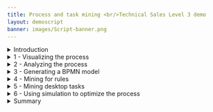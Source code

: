 ```yaml
---
title: Process and task mining <br/>Technical Sales Level 3 demo
layout: demoscript
banner: images/Script-banner.png
---
```


<span id="top"></span>

<details markdown="1">

<summary>Introduction</summary><br/>

Today we will look at how IBM’s process mining capabilities are used to discover and analyze business processes and identify areas for improvement. We will use a customer account closing example to showcase how process mining helps an organization meet regulatory requirements while also reducing process execution cost.

By using the data from enterprise applications, we’ll see how process mining discovers and analyzes processes as they actually are, not as we think -- or hope -- they might be.  We’ll use the analysis capabilities to find process deviations and bottlenecks. Task mining will give us a complete picture of the end-end-end process by incorporating work done at the desktop level.  We’ll then use simulation to predict the benefits of implementing process improvements before making any automation investments.

Let’s get started.

(Demo intro slides <a href="./files/Process and Task Mining Platinum Demo - Intro deck.pptx" target="_blank" rel="noreferrer">here</a>)

(Printer-ready PDF of demo script <a href="./files/Process and Task Mining Platinum Demo - PDF script.pdf" target="_blank" rel="noreferrer">here</a>)


**[Go to top](#top)**

</details>
<span id="spanID"></span>
<details markdown="1">

<summary>1 - Visualizing the process</summary>
<br/>

| **1.1** | **Introduce the process challenges** |
| :--- | :--- |
| **Narration** | Focus Bank is a regional bank that is not meeting its regulatory requirements. The bank is required to complete all account closure requests within fourteen days. The bank knows it is not achieving this requirement, but is not sure why. Additionally, the bank performed over 60,000 account closures per year and suspects it could reduce process execution costs. However, it is unsure where to start. |

| **1.2** | **Visualize the end-to-end process** |
| :--- | :--- |
| **Narration** | Analyzing processes in process mining starts with importing log files from the applications used in your business processes. Focus Bank’s account closing process uses a customer service system to take the customer’s request, a network access application to remove online access to the accounts and banking systems to liquidate and delete the account. |
| **Action** &nbsp; 1.2.1 | Show the **Data source** page within the Process mining workspace, which you opened during demo preparation. <br/> <img src="https://raw.githubusercontent.com/ibm-garage-tsa/platinum-demos/master/src/pages/300-business-automation-process-and-task-mining/images/1-2-1.png" width="800" /> |
| **Narration** | Log files are uploaded from the Datasource tab. Process mining accepts CSV or XES files as a data source. An API is available to programmatically upload log files. Once the file is uploaded, it is mapped to the relevant data columns. There are three mandatory columns: Process ID, Activity, and Time. Process ID can be anything that uniquely identifies each process instance or case, such as request number, order number, etc. For deeper analysis, it is recommended to add up to sixty additional custom fields. This will provide richer context data about each case and enhance the analysis. <br/><br/> Now that the data is loaded, let’s look at how process mining provides an end-to-end view of the account closure process. |
| **Action** &nbsp; 1.2.2 | Click the **Model** tab (1), and click the **x** (2) to close the **View options** panel. <br/> <img src="https://raw.githubusercontent.com/ibm-garage-tsa/platinum-demos/master/src/pages/300-business-automation-process-and-task-mining/images/1-2-2.png" width="800" /> |
| **Narration** | We are looking at the end-to-end process for Focus Bank’s account closure process. This is provided here in the Model view perspective. <br/><br/> The business data imported from Focus Bank’s applications is used to automatically create and visualize the end-to-end account closure process, including all activities and paths. The account closure process spans multiple departments and business applications, all from which process mining algorithms correlate business data. <br/><br/> The darker color of an activity box indicates the activity was performed more frequently. For example, removing online access to the account (here labeled 'BO Service Closure') is dark blue because it is performed for most account closures. The same with the process flow lines. The darker the flow lines, the more frequent the process path is followed. For example, the flow line from 'BO Service Closure' to 'Close Reservation' is performed frequently and therefore has a darker flow line. |


**[Go to top](#top)**

</details>
<span id="spanID"></span>
<details markdown="1">

<summary>2 - Analyzing the process</summary>
<br/>

| **2.1** | **Case variant analysis** |
| :--- | :--- |
| **Narration** | From this visualization, we’ll start to analyze the discovered process. First, we’ll look at the various process paths taken to complete each account closure request. We call this *case variant analysis*. |
| **Action** &nbsp; 2.1.1 | Click the **Variants** icon. <br/> <img src="https://raw.githubusercontent.com/ibm-garage-tsa/platinum-demos/master/src/pages/300-business-automation-process-and-task-mining/images/2-1-1.png" width="800" /> |
| **Narration** | Each account closure request is called a case. A process variant is the unique path a case takes to complete the account closure process (from start to end). Here we see the list of unique process variants with the percentage each is followed. This shows which paths are most frequently followed. For example, the most frequently followed path is taken about 36% of the time. |
| **Action** &nbsp; 2.1.2 | Click the first variant (1). Click the **X** (2) to close the **Process variants** panel. <br/> <img src="https://raw.githubusercontent.com/ibm-garage-tsa/platinum-demos/master/src/pages/300-business-automation-process-and-task-mining/images/2-1-2.png" width="800" /> |
| **Narration** | When we select the first process variant, the visualization updates to display the steps unique to that variant. This path is taking almost twenty days on average to complete each account closure request. The most frequent variant is not meeting our regulatory requirement to complete the account closure within fourteen days. |

| **2.2** | **Reference model analysis** |
| :--- | :--- |
| **Action** &nbsp; 2.2.1 | Click the **Conformance** icon. <br/> <img src="https://raw.githubusercontent.com/ibm-garage-tsa/platinum-demos/master/src/pages/300-business-automation-process-and-task-mining/images/2-2-1.png" width="800" /> |
| **Narration** | We’ve completed our first view of process analysis. Let’s see how the account closure process behaves versus what was expected. <br/><br/> Process modeling and process mining tools complement each other very well. Focus Bank had previously mapped out the account closure process using IBM Blueworks Live, which is a cloud-based collaborative process modeling application. They published a reference model to define how they intended the process to be performed, but they had no way to compare the reference model against the real-world performance. They simply had to hope the process was being performed as intended. <br/><br/> Using the process mining tool, the bank imported their Business Process Modeling Notation (BPMN) model from IBM Blueworks Live. They compared the documented (reference) model to the actual (data-derived) model. |
| **Action** &nbsp; 2.2.2 | In the **Model conformance** panel, under **Model view options**, select **Reference model** to show the reference model (i.e., the BlueWorks Live model). Then, select **Data derived model** to show the data-driven model (i.e., the process mining model). Lastly, select **Compare both models**. <br/> <img src="https://raw.githubusercontent.com/ibm-garage-tsa/platinum-demos/master/src/pages/300-business-automation-process-and-task-mining/images/2-2-2.png" width="800" /> |
| **Narration** | By selecting ‘Reference,’ we visualize the reference model. <br/><br/> By selecting ‘Data-derived,’ we visualize the data-derived model. The data-derived model looks more complex. There are differences between what people thought the process should be and what is really occurring. <br/><br/> By selecting ‘Compare,’ we visualize the differences between the two models. A red-highlighted box is an activity occurring during real-world process execution but not included in the reference process. We see there are five such activities highlighted in red. As detailed in the comparison chart on the right, all these activities: 1) add significant time to completing account closure, 2) add significant cost, and 3) occur with significant frequency. Most notable is the unexpected activity ‘Complete Account Removal.’ In the reference model, we expected to remove the account with the ‘BO Service Closure’ activity. However, the data-derived model shows that an additional step, ‘Complete Account Removal,’ was needed to complete over 8,000 account closure requests. <br/><br/> Activities and process flow lines that are only present in the reference model are shown using yellow boxes and arrows. Activities present in both models are displayed using blue boxes (dark or light blue depending on the frequency).  Black arrows indicate the process flow line is present in both models. <br/><br/> We also see the impact of time and cost on not following the reference model. When the reference model is followed, it takes about 18 days per case. When we don’t follow the reference model, it takes an average of over 26 days. |
| **Action** &nbsp; 2.2.3 | Return to the main screen by clicking the **Conformance** icon. <br/> <img src="https://raw.githubusercontent.com/ibm-garage-tsa/platinum-demos/master/src/pages/300-business-automation-process-and-task-mining/images/2-2-3.png" width="800" /> |

| **2.3** | **Performance management** |
| :--- | :--- |
| **Narration** | Process mining provides various ways to analyze the performance of the account closure process. The primary dimensions to consider are time, cost, and rework. For each of these dimensions, Key Performance Indicators (KPIs) are defined and visualized in the analysis. |
| **Action** &nbsp; 2.3.1 | Click the **Eye** icon (1) to show the **View options** panel. Change the **View mode** to **Duration** (2). <br/> <img src="https://raw.githubusercontent.com/ibm-garage-tsa/platinum-demos/master/src/pages/300-business-automation-process-and-task-mining/images/2-3-1.png" width="800" /> |
| **Narration** | Let’s see how the account closure process is performing based on time. 'BO Service Closure' is one of the activities taking the most time within the process. On average it takes more than a week to complete the account closure process. Since almost every case flows through this activity, this is our fundamental process bottleneck. |
| **Action** &nbsp; 2.3.2 | Set **KPI palette** to **On**. <br/> <img src="https://raw.githubusercontent.com/ibm-garage-tsa/platinum-demos/master/src/pages/300-business-automation-process-and-task-mining/images/2-3-2.png" width="800" /> |
| **Narration** | Next, let’s consider KPI measurement.  Defining KPIs for the process facilitates process analysis. KPIs for individual activity durations provide insights into whether actual durations are meeting expectations. <br/><br/> The KPI view indicates two of the average activity durations (highlighted in red) are not meeting expectations, including ‘BO Service Closure.’ In addition, one activity for account closure (highlighted in yellow) is at risk of not meeting expectations. |

<br/>

**[Go to top](#top)**

</details>
<span id="spanID"></span>
<details markdown="1">

<summary>3 - Generating a BPMN model</summary><br/>

| **3.1** | **BPMN generation** |
| :--- | :--- |
| **Narration** | Focus Bank generated a standard BPMN (Business Process Modeling Notation) diagram of the Account Closure process. Just like the other data-driven views, this model is generated from actual process data. |
| **Action** &nbsp; 3.1.1 | Click the **BPMN** tab and wait for the model to generate. <br/> <img src="https://raw.githubusercontent.com/ibm-garage-tsa/platinum-demos/master/src/pages/300-business-automation-process-and-task-mining/images/3-1-1.png" width="800" /> |
| **Narration** | The account closure activities, swim lanes, decision points, and process flows are shown in the BPMN diagram. |

<br/>

**[Go to top](#top)**

</details>
<span id="spanID"></span>
<details markdown="1">

<summary>4 - Mining for rules</summary><br/>

| **4.1** | **Rules discovery** |
| :--- | :--- |
| **Narration** | Since the BPMN model was generated from actual account closure data, each decision point in the model has real data behind it. Clicking each decision box shows the results of what we refer to as rules discovery. |
| **Action** &nbsp; 4.1.1 | Click the **drop-down list** icon (1) next to **Create simulation**. Click **Discovery decision rules** (2). <br/> <img src="https://raw.githubusercontent.com/ibm-garage-tsa/platinum-demos/master/src/pages/300-business-automation-process-and-task-mining/images/4-1-1.png" width="800" /> |
| **Action** &nbsp; 4.1.2 | Click the decision gateway labeled **GW-XOR-19** (after **Liquidate Account**). <br/> <img src="https://raw.githubusercontent.com/ibm-garage-tsa/platinum-demos/master/src/pages/300-business-automation-process-and-task-mining/images/4-1-2.png" width="800" /> |
| **Narration** | For example, we can see why the account closure requires the extra step 'Make Adjustment.' It happens based on the status of the account closure request. <br/><br/> We can export the BPMN and decision mining rules to workflow and decision management tools, such as IBM Cloud Pak for Business Automation. |
| **Action** &nbsp; 4.1.3 | Click the **X** on the top right to close the **Gateway information** screen. <br/> <img src="https://raw.githubusercontent.com/ibm-garage-tsa/platinum-demos/master/src/pages/300-business-automation-process-and-task-mining/images/4-1-3.png" width="800" /> |
| **Action** &nbsp; 4.1.4 | Click the **X** again to close the **Rules overview** screen. <br/> <img src="https://raw.githubusercontent.com/ibm-garage-tsa/platinum-demos/master/src/pages/300-business-automation-process-and-task-mining/images/4-1-3-.png" width="800" /> |
| **Action** &nbsp; 4.1.5 | Click the **Model** tab. <br/> <img src="https://raw.githubusercontent.com/ibm-garage-tsa/platinum-demos/master/src/pages/300-business-automation-process-and-task-mining/images/4-1-4.png" width="800" /> |

<br/>

**[Go to top](#top)**

</details>
<span id="spanID"></span>
<details markdown="1">

<summary>5 - Mining desktop tasks</summary><br/>

| **5.1** | **Task mining introduction** |
| :--- | :--- |
| **Narration** | Now, let’s focus on the bottleneck caused by the 'BO Service Closure' activity we found through the activity duration analysis. We identified the bottleneck but need more information to fully understand why it is happening. Task mining provides details of what is happening during the 'BO Service Closure' activity at the desktop level. <br/><br/> Task mining complements process mining by providing analysis of activities performed on an individual’s desktop. Task mining records, analyzes, and generates insights about user interactions with software applications. Think of task mining as replacing traditional time and motion studies. <br/><br/> We’re able to combine the server activity with the desktop activity to get a complete view of how the process is performed, including where specific individuals or teams are spending their time. This approach to process discovery helps identify opportunities for automation. <br/><br/> We can drill down into the 'BO Service Closure' activity to see the resources performing the activity. This table shows that the user group called 'BOC' is performing most of the work (96% of the time). |
| **Action** &nbsp; 5.1.1 | Click the **BO Service Closure** activity (1) and then the **Show activity statistics** icon (2). <br/> <img src="https://raw.githubusercontent.com/ibm-garage-tsa/platinum-demos/master/src/pages/300-business-automation-process-and-task-mining/images/5-1-1.png" width="800" /> |
| **Action** &nbsp; 5.1.2 | On the **Activity statistics** page, set the **View details for cases by** to **Resource**. <br/> <img src="https://raw.githubusercontent.com/ibm-garage-tsa/platinum-demos/master/src/pages/300-business-automation-process-and-task-mining/images/5-1-1-.png" width="800" /> |
| **Narration** | In this case, we will want to record users in the 'BOC' group, since they perform this activity 96% of the time. If necessary, we could record multiple groups of users to complete our task mining analysis. Once the task mining data is recorded, it is integrated into the process flow discovered in the process mining model. |
| **Action** &nbsp; 5.1.3 | Close the **Activity statistics** screen by clicking the **X** on the top right. <br/> <img src="https://raw.githubusercontent.com/ibm-garage-tsa/platinum-demos/master/src/pages/300-business-automation-process-and-task-mining/images/5-1-2.png" width="800" /> |
| **Action** &nbsp; 5.1.4 | Click the **Launch task mining process** icon. <br/> <img src="https://raw.githubusercontent.com/ibm-garage-tsa/platinum-demos/master/src/pages/300-business-automation-process-and-task-mining/images/5-1-3.png" width="800" /> |
| **Narration** | A new window opens with the task mining view for the 'BO Service Closure' activity. All the capabilities we reviewed for process mining are available for task mining. We see the frequency of each step of the 'BO Service Closure' activity. These are the desktop steps needed to complete this activity, such as using the software applications and websites needed to close the account. |
| **Action** &nbsp; 5.1.5 | In the **View options** panel, under **Model view**, set the **View mode** to **Duration** (1). Click the **Variants** icon (2). <br/> <img src="https://raw.githubusercontent.com/ibm-garage-tsa/platinum-demos/master/src/pages/300-business-automation-process-and-task-mining/images/5-1-4.png" width="800" /> |
| **Narration** | We can view the variants for this activity.  The most frequent variant occurs just over 50% of the time.  Therefore, automating the first variant would impact at least half of the total account closures. |

| **5.2** | **Task mining analysis** |
| :--- | :--- |
| **Narration** | Next, let's perform a deeper analysis of the 'BO Service Closure' task. |
| **Action** &nbsp; 5.2.1 | Click the **Analytics** icon. <br/> <img src="https://raw.githubusercontent.com/ibm-garage-tsa/platinum-demos/master/src/pages/300-business-automation-process-and-task-mining/images/5-2-1.png" width="800" /> |
| **Narration** | Analytic views, such as this one, can be created by business users and shared within your organization. As you discover and analyze new processes, you can create and share new views as needed. This level of analysis is used to determine the benefits, such as Return on Investment (ROI), that can be realized from automation. <br/><br/> The discovered task model and variants appear on the left. For each variant, we’ve discovered the individual subtasks that compose the ‘BO Service Closure’ task. <br/><br/> In the top center, we see ‘Productivity by Subtask.’ Each subtask time is composed of: <br/> • *Productive time*: Actual time spent on each specific subtask <br/> • *Idle time*: Time spent away from the desktop or not working on any monitored tasks <br/><br/> This analysis reveals the potential impact of how much time we would save from automation. It is quite common for analysts to base their ROI analysis on total subtask times because they do not realize or can’t measure the idle time and time spent on other tasks. With task mining, we have identified the actual time spent on a specific task as we build our business case for prioritization. |
| **Action** &nbsp; 5.2.2 | In the **Time Consumed by Application** panel at the bottom, hover within any of the activities to see the total time spent using the application. <br/><br/> <inline-notification text="Hover inside the bar on a particular color section. Highlight a single color, such as the blue or orange part. "></inline-notification> <br/> <img src="https://raw.githubusercontent.com/ibm-garage-tsa/platinum-demos/master/src/pages/300-business-automation-process-and-task-mining/images/5-2-3.png" width="800" /> |
| **Narration** | In the bottom center, the ‘Time Consumed by Application’ panel shows the time spent in the individual applications used to complete the ‘BO Service Closure’ task.  Each bar represents a software application broken down by the total time spent performing each activity. <br/><br/> We’ll exit the task mining view so we can move on to simulation. |
| **Action** &nbsp; 5.2.3 | Click the **Analytics** icon (1) and then **Processes** (2). <br/> <img src="https://raw.githubusercontent.com/ibm-garage-tsa/platinum-demos/master/src/pages/300-business-automation-process-and-task-mining/images/5-2-4.png" width="800" /> |
| **Action** &nbsp; 5.2.4 | Click **Processes**. <br/> <img src="https://raw.githubusercontent.com/ibm-garage-tsa/platinum-demos/master/src/pages/300-business-automation-process-and-task-mining/images/5-2-5.png" width="800" /> |
| **Action** &nbsp; 5.2.5 | Click **Account Closure**. <br/> <img src="https://raw.githubusercontent.com/ibm-garage-tsa/platinum-demos/master/src/pages/300-business-automation-process-and-task-mining/images/5-2-6.png" width="800" /> |

<br/>

**[Go to top](#top)**

</details>
<span id="spanID"></span>
<details markdown="1">

<summary>6 - Using simulation to optimize the process</summary>
<br/>

| **6.1** | **Simulation** |
| :--- | :--- |
| **Narration** | We identified opportunities to address the two main problems with the Account Closure process: (1) time to complete and (2) execution cost. Before acting, it is critical for the bank to understand the impact of planned changes and the expected outcome. The bank used simulation to predict the benefits of making changes to the process. |
| **Action** &nbsp; 6.1.1 | Click the **BPMN** tab (1) and then **Create simulation** (2). <br/> <img src="https://raw.githubusercontent.com/ibm-garage-tsa/platinum-demos/master/src/pages/300-business-automation-process-and-task-mining/images/6-1-1.png" width="800" /> |
| **Action** &nbsp; 6.1.2 | Provide a **Simulation title** [such as '**Account Closure**'] (1), and click **Create simulation** (2). <br/> <img src="https://raw.githubusercontent.com/ibm-garage-tsa/platinum-demos/master/src/pages/300-business-automation-process-and-task-mining/images/6-1-2.png" width="800" /> |
| **Narration** | As they consider possible process improvements, the bank compares the modified process to the currently executing process. This enables them to identify which changes would yield the greatest business benefits.  They are therefore able to validate the business case before making the investment to change the process. <br/><br/> The bank uses simulation to determine the impact of changes to individual activities and to the end-to-end process. They start with a simulation scenario that is pre-loaded with the historical account closure process data. From there, they change the simulation parameters, run the simulation, and compare the actual process to the simulated scenario. <br/><br/> For the 'Account Closure' process, the bank focuses on meeting the regulatory requirement of fourteen days to process account closure requests. Their previous analysis identifies that the main process bottleneck is the 'BO Service Closure' activity. |
| **Action** &nbsp; 6.1.3 | Scroll down to show different activities. <br/> <img src="https://raw.githubusercontent.com/ibm-garage-tsa/platinum-demos/master/src/pages/300-business-automation-process-and-task-mining/images/6-1-3.png" width="800" /> |
| **Narration** | From here, the bank starts with historical process data and changes staffing levels, work hours, date ranges, etc. They could also filter by business data, such as region, to isolate or compare individual locations. |
| **Action** &nbsp; 6.1.4 | Scroll to the **BO Service Closure** activity. <br/><br/> Highlight the following: <br/> •	**Settings** – Change staff availability, total service time, and actual working time <br/> •	**Scheduling** – Change hours of operation <br/> •	**RPA** – Automate a task <br/> <img src="https://raw.githubusercontent.com/ibm-garage-tsa/platinum-demos/master/src/pages/300-business-automation-process-and-task-mining/images/6-1-4.png" width="800" /> |
| **Narration** | Using process mining, the bank identifies the bottleneck caused by the 'BO Service Closure' activity. They further identify, using task mining, that over 50% of the tasks for this activity follow the same steps to complete. They suspect the activity could be fully automated, due to the low number of task variants. They simulate the outcome of automating this step with RPA. |
| **Action** &nbsp; 6.1.5 | Select the **Robotic quote** tab and change the percentage of automation to **100%**. <br/> <img src="https://raw.githubusercontent.com/ibm-garage-tsa/platinum-demos/master/src/pages/300-business-automation-process-and-task-mining/images/percentage.png" width="800" /> |
| **Action** &nbsp; 6.1.6 | Click **Run Simulation**. <br/> <img src="https://raw.githubusercontent.com/ibm-garage-tsa/platinum-demos/master/src/pages/300-business-automation-process-and-task-mining/images/6-1-6.png" width="800" /> <br/><br/> You will see the following simulation results: <br/> <img src="https://raw.githubusercontent.com/ibm-garage-tsa/platinum-demos/master/src/pages/300-business-automation-process-and-task-mining/images/6-1-6-.png" width="800" /> |
| **Narration** | The bank is now able see the results of making this change from the “as-is” model compared to the “to-be” model. With this new automation, the bank is expected to reduce the average end-to-end account closure time from about 21 days to under 13 days, while also reducing the average cost of each case. <br/><br/> The 'Case duration and count' chart shows the as-is process in blue and the simulated results in purple. In the simulated results (purple), the average service time is much lower and much more stable than the as-is results. The daily average number of active cases is also stable. This confirms the expected performance improvement when RPA is used to automate the ‘BO Service Closure’ activity. |

<br/>

**[Go to top](#top)**

</details>
<span id="spanID"></span>
<details markdown="1">

<summary>Summary</summary><br/>

Using a customer account closure example, we’ve shown how process mining is used to discover and analyze business processes and identify areas for improvement. Before process mining, the bank had very little knowledge of how to improve regulatory compliance or reduce cost. <br/><br/> The bank leveraged process mining to analyze the current process, including comparing the current process performance to their reference model. Next, they identified opportunities to alleviate the problems. They used task mining to drill down to the desktop activity level. Finally, they simulated how to use automation to get back into compliance and reduce overall costs.

Thank you for attending today's presentation.

<br/>

**[Go to top](#top)**

</details>
